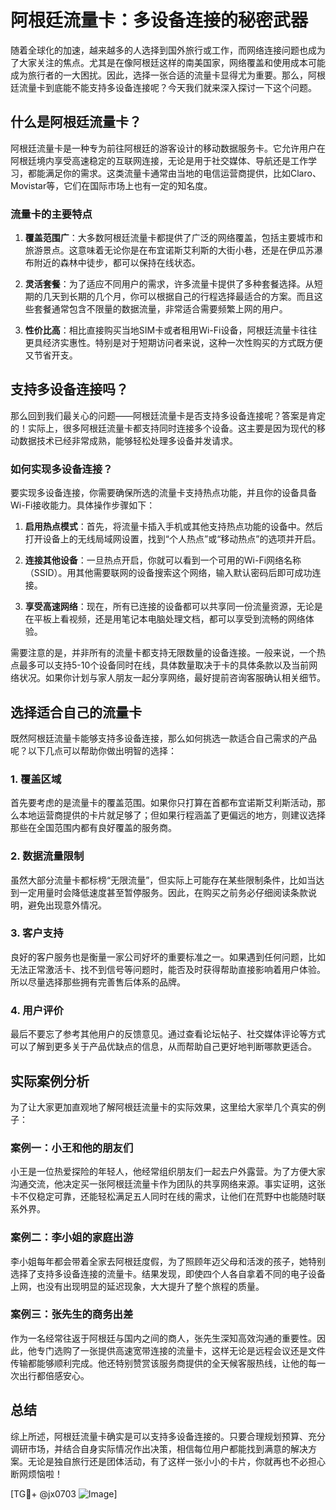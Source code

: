 # 阿根廷流量卡：多设备连接的秘密武器

随着全球化的加速，越来越多的人选择到国外旅行或工作，而网络连接问题也成为了大家关注的焦点。尤其是在像阿根廷这样的南美国家，网络覆盖和使用成本可能成为旅行者的一大困扰。因此，选择一张合适的流量卡显得尤为重要。那么，阿根廷流量卡到底能不能支持多设备连接呢？今天我们就来深入探讨一下这个问题。

## 什么是阿根廷流量卡？

阿根廷流量卡是一种专为前往阿根廷的游客设计的移动数据服务卡。它允许用户在阿根廷境内享受高速稳定的互联网连接，无论是用于社交媒体、导航还是工作学习，都能满足你的需求。这类流量卡通常由当地的电信运营商提供，比如Claro、Movistar等，它们在国际市场上也有一定的知名度。

### 流量卡的主要特点

1. **覆盖范围广**：大多数阿根廷流量卡都提供了广泛的网络覆盖，包括主要城市和旅游景点。这意味着无论你是在布宜诺斯艾利斯的大街小巷，还是在伊瓜苏瀑布附近的森林中徒步，都可以保持在线状态。
   
2. **灵活套餐**：为了适应不同用户的需求，许多流量卡提供了多种套餐选择。从短期的几天到长期的几个月，你可以根据自己的行程选择最适合的方案。而且这些套餐通常包含不限量的数据流量，非常适合需要频繁上网的用户。

3. **性价比高**：相比直接购买当地SIM卡或者租用Wi-Fi设备，阿根廷流量卡往往更具经济实惠性。特别是对于短期访问者来说，这种一次性购买的方式既方便又节省开支。

## 支持多设备连接吗？

那么回到我们最关心的问题——阿根廷流量卡是否支持多设备连接呢？答案是肯定的！实际上，很多阿根廷流量卡都支持同时连接多个设备。这主要是因为现代的移动数据技术已经非常成熟，能够轻松处理多设备并发请求。

### 如何实现多设备连接？

要实现多设备连接，你需要确保所选的流量卡支持热点功能，并且你的设备具备Wi-Fi接收能力。具体操作步骤如下：

1. **启用热点模式**：首先，将流量卡插入手机或其他支持热点功能的设备中。然后打开设备上的无线局域网设置，找到“个人热点”或“移动热点”的选项并开启。

2. **连接其他设备**：一旦热点开启，你就可以看到一个可用的Wi-Fi网络名称（SSID）。用其他需要联网的设备搜索这个网络，输入默认密码后即可成功连接。

3. **享受高速网络**：现在，所有已连接的设备都可以共享同一份流量资源，无论是在平板上看视频，还是用笔记本电脑处理文档，都可以享受到流畅的网络体验。

需要注意的是，并非所有的流量卡都支持无限数量的设备连接。一般来说，一个热点最多可以支持5-10个设备同时在线，具体数量取决于卡的具体条款以及当前网络状况。如果你计划与家人朋友一起分享网络，最好提前咨询客服确认相关细节。

## 选择适合自己的流量卡

既然阿根廷流量卡能够支持多设备连接，那么如何挑选一款适合自己需求的产品呢？以下几点可以帮助你做出明智的选择：

### 1. 覆盖区域

首先要考虑的是流量卡的覆盖范围。如果你只打算在首都布宜诺斯艾利斯活动，那么本地运营商提供的卡片就足够了；但如果行程涵盖了更偏远的地方，则建议选择那些在全国范围内都有良好覆盖的服务商。

### 2. 数据流量限制

虽然大部分流量卡都标榜“无限流量”，但实际上可能存在某些限制条件，比如当达到一定用量时会降低速度甚至暂停服务。因此，在购买之前务必仔细阅读条款说明，避免出现意外情况。

### 3. 客户支持

良好的客户服务也是衡量一家公司好坏的重要标准之一。如果遇到任何问题，比如无法正常激活卡、找不到信号等问题时，能否及时获得帮助直接影响着用户体验。所以尽量选择那些拥有完善售后体系的品牌。

### 4. 用户评价

最后不要忘了参考其他用户的反馈意见。通过查看论坛帖子、社交媒体评论等方式可以了解到更多关于产品优缺点的信息，从而帮助自己更好地判断哪款更适合。

## 实际案例分析

为了让大家更加直观地了解阿根廷流量卡的实际效果，这里给大家举几个真实的例子：

### 案例一：小王和他的朋友们
小王是一位热爱探险的年轻人，他经常组织朋友们一起去户外露营。为了方便大家沟通交流，他决定买一张阿根廷流量卡作为团队的共享网络来源。事实证明，这张卡不仅稳定可靠，还能轻松满足五人同时在线的需求，让他们在荒野中也能随时联系外界。

### 案例二：李小姐的家庭出游
李小姐每年都会带着全家去阿根廷度假，为了照顾年迈父母和活泼的孩子，她特别选择了支持多设备连接的流量卡。结果发现，即使四个人各自拿着不同的电子设备上网，也没有出现明显的延迟现象，大大提升了整个旅程的质量。

### 案例三：张先生的商务出差
作为一名经常往返于阿根廷与国内之间的商人，张先生深知高效沟通的重要性。因此，他专门选购了一张提供高速宽带连接的流量卡，这样无论是远程会议还是文件传输都能够顺利完成。他还特别赞赏该服务商提供的全天候客服热线，让他的每一次出行都倍感安心。

## 总结

综上所述，阿根廷流量卡确实是可以支持多设备连接的。只要合理规划预算、充分调研市场，并结合自身实际情况作出决策，相信每位用户都能找到满意的解决方案。无论是独自旅行还是团体活动，有了这样一张小小的卡片，你就再也不必担心断网烦恼啦！

[TG💪+ @jx0703 ![Image](https://github.com/user-attachments/assets/dbca1d08-cadb-493c-b0ec-ad6f7a83f270)]